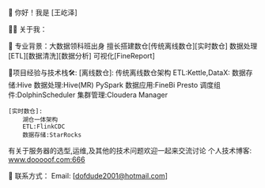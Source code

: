 👋 你好！我是 [王屹泽]


👨‍💻 关于我：

💼 专业背景：大数据领科班出身 擅长搭建数仓[传统离线数仓][实时数仓] 数据处理[ETL][数据清洗][数据分析] 可视化[FineReport]

🌟项目经验与技术栈🛠️:
    [离线数仓]:
        传统离线数仓架构
        ETL:Kettle,DataX:
        数据存储:Hive
        数据处理:Hive(MR) PySpark
        数据应用:FineBi Presto
        调度组件:DolphinScheduler
        集群管理:Cloudera Manager

    [实时数仓]:
        湖仓一体架构
        ETL:FlinkCDC
        数据存储:StarRocks

有关于服务器的选型,运维,及其他的技术问题欢迎一起来交流讨论
个人技术博客:
www.dooooof.com:666

💬 联系方式：
Email: [dofdude2001@hotmail.com]

